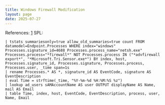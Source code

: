 ```yaml
---
title: Windows Firewall Modification
layout: page
date: 2025-07-27
---
```


References: [1](https://thedfirreport.com/2024/08/12/threat-actors-toolkit-leveraging-sliver-poshc2-batch-scripts/#adversary)
SPL:

```spl
| tstats summariesonly=true allow_old_summaries=true count FROM datamodel=Endpoint.Processes WHERE index="windows" Processes.signature_id=4688 Processes.process_name="netsh.exe" Processes.process="*firewall*" NOT Processes.process IN ("*advfirewall export*", "*Microsoft.Tri.Sensor.exe*") BY index, host, Processes.signature_id, Processes.signature, Processes.process, Processes.user, _time span=1s
| rename Processes.* AS *, signature_id AS EventCode, signature AS EventDescription
| eval Time = strftime(_time, "%Y-%m-%d %H:%M:%S %z")
| lookup ad_users sAMAccountName AS user OUTPUT displayName AS Name, mail AS Email
| table Time, index, host, EventCode, EventDescription, process, user, Name, Email
```
